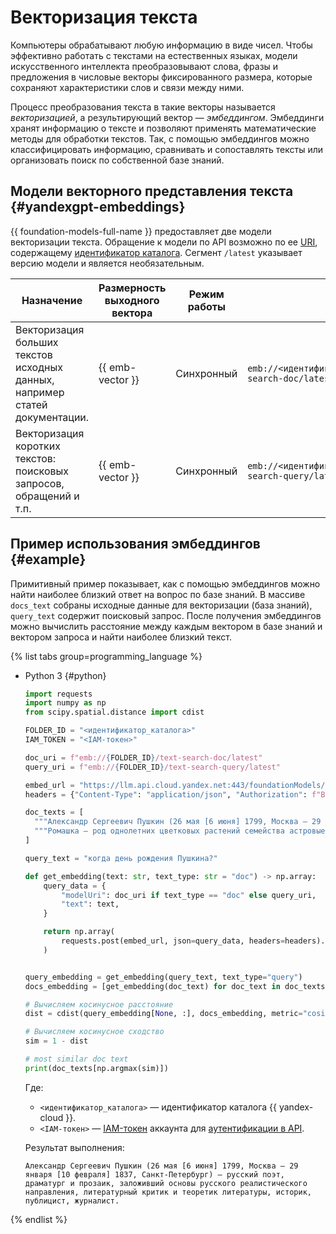 # Векторизация текста

Компьютеры обрабатывают любую информацию в виде чисел. Чтобы эффективно работать с текстами на естественных языках, модели искусственного интеллекта преобразовывают слова, фразы и предложения в числовые векторы фиксированного размера, которые сохраняют характеристики слов и связи между ними.

Процесс преобразования текста в такие векторы называется _векторизацией_, а результирующий вектор — _эмбеддингом_. Эмбеддинги хранят информацию о тексте и позволяют применять математические методы для обработки текстов. Так, с помощью эмбеддингов можно классифицировать информацию, сравнивать и сопоставлять тексты или организовать поиск по собственной базе знаний.

## Модели векторного представления текста {#yandexgpt-embeddings}

{{ foundation-models-full-name }} предоставляет две модели векторизации текста. Обращение к модели по API возможно по ее [URI](https://ru.wikipedia.org/wiki/URI), содержащему [идентификатор каталога](../../resource-manager/operations/folder/get-id.md). Сегмент `/latest` указывает версию модели и является необязательным.

| Назначение | Размерность выходного вектора | Режим работы | URI |
|---|---|---|---|
| Векторизация больших текстов исходных данных, например статей документации. |  {{ emb-vector }} | Синхронный | `emb://<идентификатор_каталога>/text-search-doc/latest` |
| Векторизация коротких текстов: поисковых запросов, обращений и т.п. | {{ emb-vector }} | Синхронный | `emb://<идентификатор_каталога>/text-search-query/latest` |

## Пример использования эмбеддингов {#example}

Примитивный пример показывает, как с помощью эмбеддингов можно найти наиболее близкий ответ на вопрос по базе знаний. В массиве `docs_text` собраны исходные данные для векторизации (база знаний), `query_text` содержит поисковый запрос. После получения эмбеддингов можно вычислить расстояние между каждым вектором в базе знаний и вектором запроса и найти наиболее близкий текст.

{% list tabs group=programming_language %}

- Python 3 {#python}

  ```python
  import requests
  import numpy as np
  from scipy.spatial.distance import cdist

  FOLDER_ID = "<идентификатор_каталога>"
  IAM_TOKEN = "<IAM-токен>"

  doc_uri = f"emb://{FOLDER_ID}/text-search-doc/latest"
  query_uri = f"emb://{FOLDER_ID}/text-search-query/latest"

  embed_url = "https://llm.api.cloud.yandex.net:443/foundationModels/v1/textEmbedding"
  headers = {"Content-Type": "application/json", "Authorization": f"Bearer {IAM_TOKEN}", "x-folder-id": f"{FOLDER_ID}"}

  doc_texts = [
    """Александр Сергеевич Пушкин (26 мая [6 июня] 1799, Москва — 29 января [10 февраля] 1837, Санкт-Петербург) — русский поэт, драматург и прозаик, заложивший основы русского реалистического направления, литературный критик и теоретик литературы, историк, публицист, журналист.""",
    """Ромашка — род однолетних цветковых растений семейства астровые, или сложноцветные, по современной классификации объединяет около 70 видов невысоких пахучих трав, цветущих с первого года жизни."""
  ]

  query_text = "когда день рождения Пушкина?"

  def get_embedding(text: str, text_type: str = "doc") -> np.array:
      query_data = {
          "modelUri": doc_uri if text_type == "doc" else query_uri,
          "text": text,
      }

      return np.array(
          requests.post(embed_url, json=query_data, headers=headers).json()["embedding"]
      )


  query_embedding = get_embedding(query_text, text_type="query")
  docs_embedding = [get_embedding(doc_text) for doc_text in doc_texts]

  # Вычисляем косинусное расстояние
  dist = cdist(query_embedding[None, :], docs_embedding, metric="cosine")

  # Вычисляем косинусное сходство
  sim = 1 - dist

  # most similar doc text
  print(doc_texts[np.argmax(sim)])
  ```

  Где:

  * `<идентификатор_каталога>` — идентификатор каталога {{ yandex-cloud }}.
  * `<IAM-токен>` — [IAM-токен](../../iam/concepts/authorization/iam-token.md) аккаунта для [аутентификации в API](../api-ref/authentication.md).

  Результат выполнения:

  ```text
  Александр Сергеевич Пушкин (26 мая [6 июня] 1799, Москва — 29 января [10 февраля] 1837, Санкт-Петербург) — русский поэт, драматург и прозаик, заложивший основы русского реалистического направления, литературный критик и теоретик литературы, историк, публицист, журналист.
  ```

{% endlist %}
